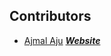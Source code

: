 ## Contributors

- [Ajmal Aju](https://github.com/ajuajmal) [***Website***](https://ajuajmal.github.io)
#

